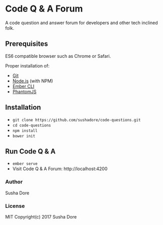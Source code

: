 # Code Q & A Forum

A code question and answer forum for developers and other tech inclined folk.

## Prerequisites
ES6 compatible browser such as Chrome or Safari.

Proper installation of:

* [Git](https://git-scm.com/)
* [Node.js](https://nodejs.org/) (with NPM)
* [Ember CLI](https://ember-cli.com/)
* [PhantomJS](http://phantomjs.org/)

## Installation

* `git clone https://github.com/sushadore/code-questions.git`
* `cd code-questions`
* `npm install`
* `bower init`

## Run Code Q & A

* `ember serve`
* Visit Code Q & A Forum: http://localhost:4200

### Author
Susha Dore

### License
MIT
Copyright(c) 2017 Susha Dore
